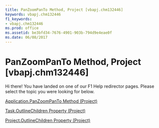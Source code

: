 ```yaml
---
title: PanZoomPanTo Method, Project [vbapj.chm132446]
keywords: vbapj.chm132446
f1_keywords:
- vbapj.chm132446
ms.prod: office
ms.assetid: be3bfd34-7676-4901-903b-794d9e4eae0f
ms.date: 06/08/2017
---
```



# PanZoomPanTo Method, Project [vbapj.chm132446]

Hi there! You have landed on one of our F1 Help redirector pages. Please select the topic you were looking for below.

[Application.PanZoomPanTo Method (Project)](http://msdn.microsoft.com/library/7bdca9f2-d006-6cab-872b-01cf54f6e8ce%28Office.15%29.aspx)

[Task.OutlineChildren Property (Project)](http://msdn.microsoft.com/library/e5e6f306-a0ea-d7b0-b627-3e8384705d62%28Office.15%29.aspx)

[Project.OutlineChildren Property (Project)](http://msdn.microsoft.com/library/f0feaf89-04ad-4523-7b15-eff6573f6ddd%28Office.15%29.aspx)

